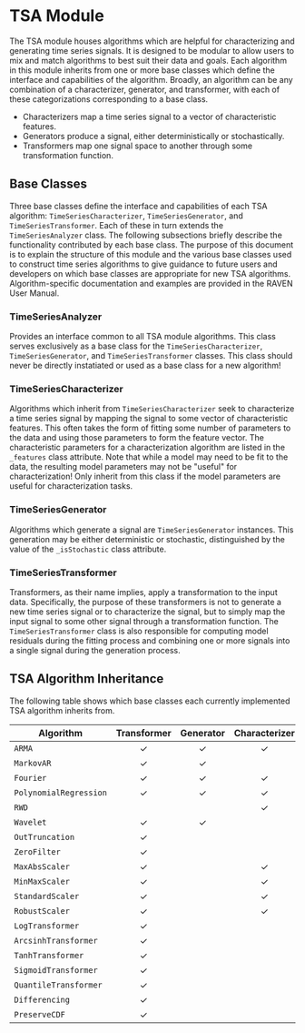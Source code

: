 # TSA Module
The TSA module houses algorithms which are helpful for characterizing and generating time series signals.
It is designed to be modular to allow users to mix and match algorithms to best suit their data and goals.
Each algorithm in this module inherits from one or more base classes which define the interface and capabilities of the algorithm.
Broadly, an algorithm can be any combination of a characterizer, generator, and transformer, with each of these categorizations corresponding to a base class.
- Characterizers map a time series signal to a vector of characteristic features.
- Generators produce a signal, either deterministically or stochastically.
- Transformers map one signal space to another through some transformation function.

## Base Classes
Three base classes define the interface and capabilities of each TSA algorithm: `TimeSeriesCharacterizer`, `TimeSeriesGenerator`, and `TimeSeriesTransformer`.
Each of these in turn extends the `TimeSeriesAnalyzer` class.
The following subsections briefly describe the functionality contributed by each base class.
The purpose of this document is to explain the structure of this module and the various base classes used to construct time series algorithms to give guidance to future users and developers on which base classes are appropriate for new TSA algorithms.
Algorithm-specific documentation and examples are provided in the RAVEN User Manual.

### TimeSeriesAnalyzer
Provides an interface common to all TSA module algorithms.
This class serves exclusively as a base class for the `TimeSeriesCharacterizer`, `TimeSeriesGenerator`, and `TimeSeriesTransformer` classes.
This class should never be directly instatiated or used as a base class for a new algorithm!

### TimeSeriesCharacterizer
Algorithms which inherit from `TimeSeriesCharacterizer` seek to characterize a time series signal by mapping the signal to some vector of characteristic features.
This often takes the form of fitting some number of parameters to the data and using those parameters to form the feature vector.
The characteristic parameters for a characterization algorithm are listed in the `_features` class attribute.
Note that while a model may need to be fit to the data, the resulting model parameters may not be "useful" for characterization!
Only inherit from this class if the model parameters are useful for characterization tasks.

### TimeSeriesGenerator
Algorithms which generate a signal are `TimeSeriesGenerator` instances.
This generation may be either deterministic or stochastic, distinguished by the value of the `_isStochastic` class attribute.

### TimeSeriesTransformer
Transformers, as their name implies, apply a transformation to the input data.
Specifically, the purpose of these transformers is not to generate a new time series signal or to characterize the signal, but to simply map the input signal to some other signal through a transformation function.
The `TimeSeriesTransformer` class is also responsible for computing model residuals during the fitting process and combining one or more signals into a single signal during the generation process.

## TSA Algorithm Inheritance
The following table shows which base classes each currently implemented TSA algorithm inherits from.

| Algorithm              | Transformer | Generator | Characterizer |
|------------------------|:-----------:|:---------:|:-------------:|
| `ARMA`                 |   &check;   |  &check;  |    &check;    |
| `MarkovAR`             |   &check;   |  &check;  |               |
| `Fourier`              |   &check;   |  &check;  |    &check;    |
| `PolynomialRegression` |   &check;   |  &check;  |    &check;    |
| `RWD`                  |             |           |    &check;    |
| `Wavelet`              |   &check;   |  &check;  |               |
| `OutTruncation`        |   &check;   |           |               |
| `ZeroFilter`           |   &check;   |           |               |
| `MaxAbsScaler`         |   &check;   |           |    &check;    |
| `MinMaxScaler`         |   &check;   |           |    &check;    |
| `StandardScaler`       |   &check;   |           |    &check;    |
| `RobustScaler`         |   &check;   |           |    &check;    |
| `LogTransformer`       |   &check;   |           |               |
| `ArcsinhTransformer`   |   &check;   |           |               |
| `TanhTransformer`      |   &check;   |           |               |
| `SigmoidTransformer`   |   &check;   |           |               |
| `QuantileTransformer`  |   &check;   |           |               |
| `Differencing`         |   &check;   |           |               |
| `PreserveCDF`          |   &check;   |           |               |
